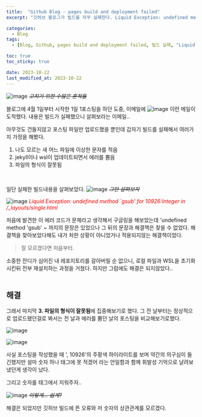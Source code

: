 ```yaml
---
title:  "Github Blog - pages build and deployment failed"
excerpt: "깃허브 블로그가 빌드를 자꾸 실패한다. Liquid Exception: undefined method `gsub' for 10926:Integer in /_layouts/single.html"

categories:
  - Blog
tags:
  - [Blog, Github, pages build and deployment failed, 빌드 실패, "Liquid Exception: undefined method `gsub' for 10926:Integer in /_layouts/single.html"]

toc: true
toc_sticky: true

date: 2023-10-22
last_modified_at: 2023-10-22
---
```


![image](https://github.com/98tech-savvy/98tech-savvy.github.io/assets/128434645/c8582a38-cbee-4759-ba09-601204c0ba66)
~~*고치기 위한 수많은 흔적들*~~

블로그에 4월 1일부터 시작한 1일 1포스팅을 하던 도중, 이메일에 
![image](https://github.com/98tech-savvy/98tech-savvy.github.io/assets/128434645/f6f164f5-6f73-48ab-b174-52694a57da76)
이런 메일이 도착했다. 내용은 빌드가 실패했으니 살펴보라는 이메일..

아무것도 건들지않고 포스팅 파일만 업로드했을 뿐인데 갑자기 빌드를 실패해서 여러가지 가정을 해봤다.
<br>
1. 나도 모르는 새 어느 파일에 이상한 문자를 적음
2. jekyll이나 wsl이 업데이트되면서 에러를 뿜음
3. 파일의 형식이 잘못됨
<br>

일단 실패한 빌드내용을 살펴보았다.
![image](https://github.com/98tech-savvy/98tech-savvy.github.io/assets/128434645/25dc4217-1e33-4510-934d-18b395e241dd)
~~*그만 살펴보자*~~

![image](https://github.com/98tech-savvy/98tech-savvy.github.io/assets/128434645/1064f810-0e0c-40d5-be09-3b7694c57192)
<span style="color:red">
 *Liquid Exception: undefined method `gsub' for 10926:Integer in /_layouts/single.html*</red>

처음에 발견한 이 에러 코드가 문제라고 생각해서 구글링을 해보았는데 'undefined method 'gsub' ~ 까지의 문장은 있었으나 그 뒤의 문장과 해결책은 찾을 수 없었다. 해결책을 찾아보았다해도 내가 처한 상황이 아니었거나 적용되지않는 해결책이었다.


> 잘 모르겠다면 처음부터.

소중한 잔디가 심어진 내 레포지토리를 갈아버릴 순 없으니, 로컬 파일과 WSL을 초기화시킨뒤 전부 재설치하는 과정을 거쳤다. 하지만 그럼에도 해결은 되지않았다..<br><br>

## 해결
그래서 마지막 **3. 파일의 형식이 잘못됨**에 집중해보기로 했다. 그 전 날부터는 정상적으로 업로드됐던걸로 봐서는 전 날과 에러를 뿜던 날의 포스팅을 비교해보기로했다.

![image](https://github.com/98tech-savvy/98tech-savvy.github.io/assets/128434645/0b071d24-ce0d-4f3a-be73-fdf5d9c6c4ba)

![image](https://github.com/98tech-savvy/98tech-savvy.github.io/assets/128434645/ebcf9bd5-48fa-4d68-886a-9b6cf86fe87a)

사실 포스팅을 작성했을 때 ', 10926'의 주황색 하이라이트를 보며 약간의 의구심이 들긴했지만 설마 숫자 하나 태그에 못 적겠어 라는 안일함과 함께 휘발성 기억으로 날려보냈던게 생각이 났다.

그리고 숫자를 태그에서 지워주자..

![image](https://github.com/98tech-savvy/98tech-savvy.github.io/assets/128434645/ce075f92-189a-41ec-b5f0-09554fa290af)
~~*이렇게... 쉽게?*~~

해결은 되었지만 깃허브 빌드에 뜬 오류와 저 숫자의 상관관계를 모르겠다.
